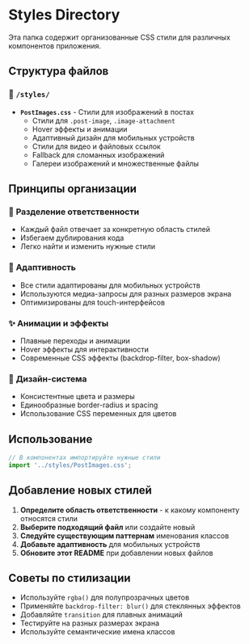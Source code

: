 # Styles Directory

Эта папка содержит организованные CSS стили для различных компонентов приложения.

## Структура файлов

### 📁 `/styles/`

- **`PostImages.css`** - Стили для изображений в постах
  - Стили для `.post-image`, `.image-attachment`
  - Hover эффекты и анимации
  - Адаптивный дизайн для мобильных устройств
  - Стили для видео и файловых ссылок
  - Fallback для сломанных изображений
  - Галереи изображений и множественные файлы

## Принципы организации

### 🎯 **Разделение ответственности**
- Каждый файл отвечает за конкретную область стилей
- Избегаем дублирования кода
- Легко найти и изменить нужные стили

### 📱 **Адаптивность**
- Все стили адаптированы для мобильных устройств
- Используются медиа-запросы для разных размеров экрана
- Оптимизированы для touch-интерфейсов

### ✨ **Анимации и эффекты**
- Плавные переходы и анимации
- Hover эффекты для интерактивности
- Современные CSS эффекты (backdrop-filter, box-shadow)

### 🎨 **Дизайн-система**
- Консистентные цвета и размеры
- Единообразные border-radius и spacing
- Использование CSS переменных для цветов

## Использование

```jsx
// В компонентах импортируйте нужные стили
import '../styles/PostImages.css';
```

## Добавление новых стилей

1. **Определите область ответственности** - к какому компоненту относятся стили
2. **Выберите подходящий файл** или создайте новый
3. **Следуйте существующим паттернам** именования классов
4. **Добавьте адаптивность** для мобильных устройств
5. **Обновите этот README** при добавлении новых файлов

## Советы по стилизации

- Используйте `rgba()` для полупрозрачных цветов
- Применяйте `backdrop-filter: blur()` для стеклянных эффектов
- Добавляйте `transition` для плавных анимаций
- Тестируйте на разных размерах экрана
- Используйте семантические имена классов
